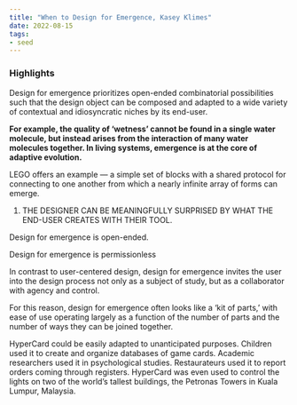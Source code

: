 ```yaml
---
title: "When to Design for Emergence, Kasey Klimes"
date: 2022-08-15
tags:
- seed
---
```


### Highlights
Design for emergence prioritizes open-ended combinatorial possibilities such that the design object can be composed and adapted to a wide variety of contextual and idiosyncratic niches by its end-user.

**For example, the quality of ‘wetness’ cannot be found in a single water molecule, but instead arises from the interaction of many water molecules together. In living systems, emergence is at the core of adaptive evolution.**

LEGO offers an example — a simple set of blocks with a shared protocol for connecting to one another from which a nearly infinite array of forms can emerge.

1. THE DESIGNER CAN BE MEANINGFULLY SURPRISED BY WHAT THE END-USER CREATES WITH THEIR TOOL.

Design for emergence is open-ended.

Design for emergence is permissionless

In contrast to user-centered design, design for emergence invites the user into the design process not only as a subject of study, but as a collaborator with agency and control.

For this reason, design for emergence often looks like a ‘kit of parts,’ with ease of use operating largely as a function of the number of parts and the number of ways they can be joined together.

HyperCard could be easily adapted to unanticipated purposes. Children used it to create and organize databases of game cards. Academic researchers used it in psychological studies. Restaurateurs used it to report orders coming through registers. HyperCard was even used to control the lights on two of the world’s tallest buildings, the Petronas Towers in Kuala Lumpur, Malaysia.